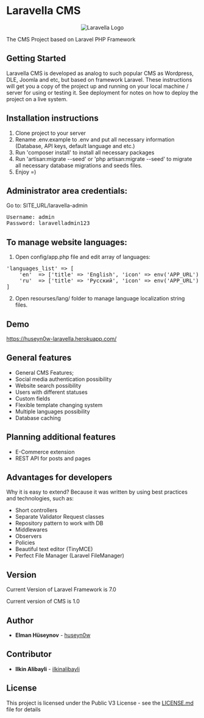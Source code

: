 # Laravella CMS
<p align="center">
<img alt="Laravella Logo" src="https://raw.githubusercontent.com/huseyn0w/Laravella-CMS/master/public/front/default/img/readme.png">
</p>
The CMS Project based on Laravel PHP Framework

## Getting Started
Laravella CMS is developed as analog to such popular CMS as Wordpress, DLE, Joomla and etc, but based on framework Laravel.
These instructions will get you a copy of the project up and running on your local machine / server for using or testing it.
See deployment for notes on how to deploy the project on a live system.

## Installation instructions
1) Clone project to your server
2) Rename .env.example to .env and put all necessary information (Database, API keys, default language and etc.)
3) Run 'composer install' to install all necessary packages
4) Run 'artisan:migrate --seed' or 'php artisan:migrate --seed' to migrate all necessary database migrations and seeds files.
5) Enjoy =)



## Administrator area credentials:
Go to: SITE_URL/laravella-admin
<pre>
Username: admin
Password: laravelladmin123
</pre>

## To manage website languages:
1) Open config/app.php file and edit array of languages:
<pre>
'languages_list' => [
    'en'  => ['title' => 'English', 'icon' => env('APP_URL').'/admin/img/flags/en.png'],
    'ru'  => ['title' => 'Русский', 'icon' => env('APP_URL').'/admin/img/flags/ru.png']
]
</pre>

2) Open resourses/lang/ folder to manage language localization string files.


## Demo
https://huseyn0w-laravella.herokuapp.com/

## General features
* General CMS Features;
* Social media authentication possibility
* Website search possibility
* Users with different statuses
* Custom fields
* Flexible template changing system
* Multiple languages possibility
* Database caching

## Planning additional features
* E-Commerce extension
* REST API for posts and pages



## Advantages for developers
Why it is easy to extend? Because it was written by using best practices and technologies, such as:
* Short controllers
* Separate Validator Request classes
* Repository pattern to work with DB
* Middlewares
* Observers
* Policies
* Beautiful text editor (TinyMCE)
* Perfect File Manager (Laravel FileManager)

## Version

Current Version of Laravel Framework is 7.0

Current version of CMS is 1.0

## Author

* **Elman Hüseynov** - [huseyn0w](https://linkedin.com/in/huseyn0w)

## Contributor

* **Ilkin Alibayli** - [ilkinalibayli](https://www.linkedin.com/in/ilkin-alibayli/)

## License

This project is licensed under the Public V3 License - see the [LICENSE.md](LICENSE.md) file for details

